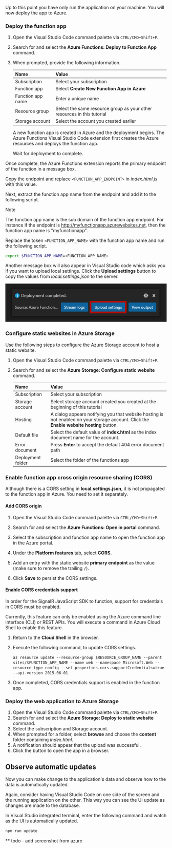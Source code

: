 Up to this point you have only run the application on your machine. You will now deploy the app to Azure.

### Deploy the function app

1. Open the Visual Studio Code command palette via `CTRL/CMD+Shift+P`.

2. Search for and select the **Azure Functions: Deploy to Function App** command.

3. When prompted, provide the following information.

   | Name              | Value                                                        |
   | ----------------- | ------------------------------------------------------------ |
   | Subscription      | Select your subscription                                     |
   | Function app      | Select **Create New Function App in Azure**                  |
   | Function app name | Enter a unique name                                          |
   | Resource group    | Select the same resource group as your other resources in this tutorial |
   | Storage account   | Select the account you created earlier                       |

   A new function app is created in Azure and the deployment begins. The Azure Functions Visual Studio Code extension first creates the Azure resources and deploys the function app.

   Wait for deployment to complete.

Once complete, the Azure Functions extension reports the primary endpoint of the function in a message box.

Copy the endpoint and replace `<FUNCTION_APP_ENDPOINT>` in *index.html.js* with this value.

Next, extract the function app name from the endpoint and add it to the following script.

> [!NOTE]
> The function app name is the sub domain of the function app endpoint. For instance if the endpoint is http://myfunctionapp.azurewebsites.net, then the function app name is "myfunctionapp".

Replace the token `<FUNCTION_APP_NAME>` with the function app name and run the following script.

```bash
export $FUNCTION_APP_NAME=<FUNCTION_APP_NAME>
```

Another message box will also appear in Visual Studio code which asks you if you want to upload local settings. Click the **Upload settings** button to copy the values from *local.settings.json* to the server.

![End state of serverless web app](../media/serverless-app-copy-settings.png)

### Configure static websites in Azure Storage

Use the following steps to configure the Azure Storage account to host a static website.

1. Open the Visual Studio Code command palette via `CTRL/CMD+Shift+P`.
2. Search for and select the **Azure Storage: Configure static website** command.

   | Name              | Value                                                                        |
   | ----------------- | ---------------------------------------------------------------------------- |
   | Subscription      | Select your subscription                                                     |
   | Storage account   | Select storage account created you created at the beginning of this tutorial |
   | Hosting           | A dialog appears notifying you that website hosting is not enabled on your storage account. Click the **Enable website hosting** button. |
   | Default file      | Select the default value of **index.html** as the index document name for the account. |
   | Error document    | Press **Enter** to accept the default 404 error document path |
   | Deployment folder | Select the folder of the functions app |

### Enable function app cross origin resource sharing (CORS)

Although there is a CORS setting in **local.settings.json**, it is not propagated to the function app in Azure. You need to set it separately.

#### Add CORS origin

1. Open the Visual Studio Code command palette via `CTRL/CMD+Shift+P`.

2. Search for and select the **Azure Functions: Open in portal** command.

3. Select the subscription and function app name to open the function app in the Azure portal.

4. Under the **Platform features** tab, select **CORS**.

5. Add an entry with the static website **primary endpoint** as the value (make sure to remove the trailing `/`).

6. Click **Save** to persist the CORS settings.

#### Enable CORS credentials support

In order for the SignalR JavaScript SDK to function, support for credentials in CORS must be enabled.

Currently, this feature can only be enabled using the Azure command line interface (CLI) or REST APIs. You will execute a command in Azure Cloud Shell to enable this feature.

1. Return to the **Cloud Shell** in the browser.

2. Execute the following command, to update CORS settings.

   ```
   az resource update --resource-group $RESOURCE_GROUP_NAME --parent sites/$FUNCTION_APP_NAME --name web --namespace Microsoft.Web --resource-type config --set properties.cors.supportCredentials=true --api-version 2015-06-01
   ```

3. Once completed, CORS credentials support is enabled in the function app.

### Deploy the web application to Azure Storage

1. Open the Visual Studio Code command palette via `CTRL/CMD+Shift+P`.
2. Search for and select the **Azure Storage: Deploy to static website** command.
3. Select the subscription and Storage account.
4. When prompted for a folder, select **browse** and choose the **content** folder containing *index.html*.
5. A notification should appear that the upload was successful.
6. Click the button to open the app in a browser.

## Observe automatic updates

Now you can make change to the application's data and observe how to the data is automatically updated.

Again, consider having Visual Studio Code on one side of the screen and the running application on the other. This way you can see the UI update as changes are made to the database.

In Visual Studio integrated terminal, enter the following command and watch as the UI is automatically updated.

```bash
npm run update
```

** todo - add screenshot from azure